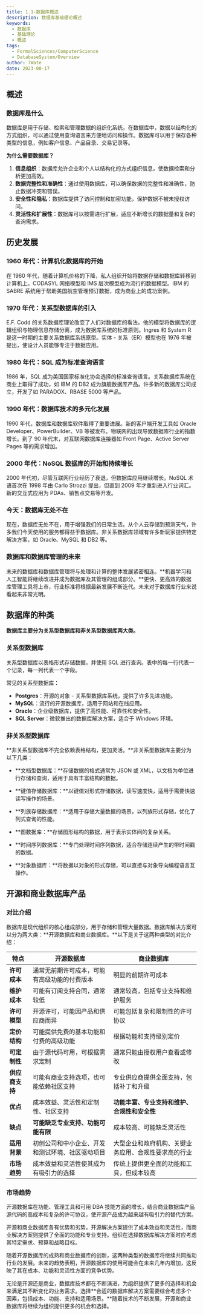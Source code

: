 ```yaml
---
title: 1.1-数据库概述
description: 数据库基础理论概述
keywords:
  - 数据库
  - 基础理论
  - 概述
tags:
  - FormalSciences/ComputerScience
  - DatabaseSystem/Overview
author: 7Wate
date: 2023-08-17
---
```


## 概述

### 数据库是什么

数据库是用于存储、检索和管理数据的组织化系统。在数据库中，数据以结构化的方式组织，可以通过使用查询语言来方便地访问和操作。数据库可以用于保存各种类型的信息，例如客户信息、产品目录、交易记录等。

**为什么需要数据库？**

1. **信息组织**：数据库允许企业和个人以结构化的方式组织信息，使数据检索和分析更加高效。
2. **数据完整性和准确性**：通过使用数据库，可以确保数据的完整性和准确性，防止数据冲突和错误。
3. **安全性和隐私**：数据库提供了访问控制和加密功能，保护数据不被未授权访问。
4. **灵活性和扩展性**：数据库可以按需进行扩展，适应不断增长的数据量和复杂的查询需求。

## 历史发展

### 1960 年代：计算机化数据库的开始

在 1960 年代，随着计算机价格的下降，私人组织开始将数据存储和数据库转移到计算机上。CODASYL 网络模型和 IMS 层次模型成为流行的数据模型。IBM 的 SABRE 系统用于帮助美国航空管理预订数据，成为商业上的成功案例。

### 1970 年代：关系型数据库的引入

E.F. Codd 的关系数据库理论改变了人们对数据库的看法。他的模型将数据库的逻辑组织与物理信息存储分离，成为数据库系统的标准原则。Ingres 和 System R 是这一时期的主要关系数据库系统原型。实体 - 关系（ER）模型也在 1976 年被提出，使设计人员能够专注于数据应用。

### 1980 年代：SQL 成为标准查询语言

1986 年，SQL 成为美国国家标准化协会选择的标准查询语言。关系数据库系统在商业上取得了成功，如 IBM 的 DB2 成为旗舰数据库产品。许多新的数据库公司成立，开发了如 PARADOX、RBASE 5000 等产品。

### 1990 年代：数据库技术的多元化发展

1990 年代，数据库和数据库软件取得了重要进展。新的客户端开发工具如 Oracle Developer、PowerBuilder、VB 等被发布。物联网的出现导致数据库行业的指数增长。到了 90 年代末，对互联网数据库连接器如 Front Page、Active Server Pages 等的需求增加。

### 2000 年代：NoSQL 数据库的开始和持续增长

2000 年代初，尽管互联网行业经历了衰退，但数据库应用继续增长。NoSQL 术语首次在 1998 年由 Carlo Strozzi 提出，但直到 2009 年才重新进入行业词汇。新的交互式应用为 PDAs、销售点交易等开发。

### 今天：数据库无处不在

现在，数据库无处不在，用于增强我们的日常生活。从个人云存储到预测天气，许多我们今天使用的服务都得益于数据库。非关系数据库领域有许多新玩家提供特定解决方案，如 Oracle、MySQL 和 DB2 等。

### 数据库和数据库管理的未来

未来的数据库和数据库管理将与处理和计算的整体发展紧密相连。**机器学习和人工智能将继续改进并成为数据库及其管理的组成部分。**更快、更高效的数据库管理工具将上市，行业标准将根据最新发展不断迭代。未来对于数据库行业来说看起来非常光明。

## 数据库的种类

**数据库主要分为关系型数据库和非关系型数据库两大类。**

### 关系型数据库

关系型数据库以表格形式存储数据，并使用 SQL 进行查询。表中的每一行代表一个记录，每一列代表一个字段。

常见的关系型数据库：

- **Postgres**：开源的对象 - 关系型数据库系统，提供了许多先进功能。
- **MySQL**：流行的开源数据库，适用于网站和在线应用。
- **Oracle**：企业级数据库，提供了高性能、可靠性和安全性。
- **SQL Server**：微软推出的数据库解决方案，适合于 Windows 环境。

### 非关系型数据库

**非关系型数据库不完全依赖表格结构，更加灵活。**非关系型数据库主要分为以下几类：

- **文档型数据库：**存储数据的格式通常为 JSON 或 XML，以文档为单位进行存储和查询，适用于具有丰富结构的数据。

- **键值存储数据库：**以键值对形式存储数据，读写速度快，适用于需要快速读写操作的场景。

- **列族存储数据库：**适用于存储大量数据的场景，以列族形式存储，优化了列式查询的性能。

- **图数据库：**存储图形结构的数据，用于表示实体间的复杂关系。

- **时间序列数据库：**专门处理时间序列数据，适合存储连续产生的带时间戳的数据。

- **对象数据库：**将数据以对象的形式存储，可以直接与对象导向编程语言互操作。

## 开源和商业数据库产品

### 对比介绍

数据库是现代组织的核心组成部分，用于存储和管理大量数据。数据库解决方案可以分为两大类：**开源数据库和商业数据库。**以下是关于这两种类型的对比介绍：

| 特点           | 开源数据库                                       | 商业数据库                                           |
| -------------- | ------------------------------------------------ | ---------------------------------------------------- |
| **许可成本**   | 通常无前期许可成本，可能有高级功能的付费版本     | 明显的前期许可成本                                   |
| **维护成本**   | 可能有订阅支持合同，通常较低                     | 通常较高，包括专业支持和维护服务                     |
| **许可模型**   | 开源许可，可能因产品和供应商而异                 | 可能包括复杂和限制性的许可协议                       |
| **定价结构**   | 可能提供免费的基本功能和付费的高级功能           | 根据功能和支持级别定价                               |
| **可定制性**   | 由于源代码可用，可根据需求定制                   | 通常只能由授权用户查看或修改                         |
| **供应商支持** | 可能有商业支持选项，也可能依赖社区支持           | 专业供应商提供全面支持，包括补丁和升级               |
| **优点**       | 成本效益、灵活性和定制性、社区支持               | **功能丰富、专业支持和维护、合规性和安全性**         |
| **缺点**       | **可能缺乏专业支持、功能可能有限**               | 成本较高、可能缺乏灵活性                             |
| **适用背景**   | 初创公司和中小企业、开发和测试环境、社区驱动项目 | 大型企业和政府机构、关键业务应用、合规性要求高的行业 |
| **市场趋势**   | 成本效益和灵活性使其成为有吸引力的选择           | 传统上提供更全面的功能和工具，但成本较高             |

### 市场趋势

开源数据库在功能、管理工具和可用 DBA 技能方面的增长，结合商业数据库产品源代码的高成本和复杂的许可协议，使开源产品成为越来越有吸引力的替代方案。

开源和商业数据库各有优势和劣势。开源解决方案提供了成本效益和灵活性，而商业解决方案则提供了全面的功能和专业支持。组织在选择数据库解决方案时应考虑其特定需求、预算和战略目标。

随着开源数据库的成熟和商业数据库的创新，这两种类型的数据库将继续共同推动行业的发展。未来的趋势表明，开源数据库的使用可能会在未来几年内增加，这反映了其在成本、功能和灵活性方面的竞争优势。

无论是开源还是商业，数据库技术都在不断演进，为组织提供了更多的选择和机会来满足其不断变化的业务需求。选择**合适的数据库解决方案需要综合考虑多个因素，包括成本、功能、支持和适用场景。**随着技术的不断发展，开源和商业数据库将继续为组织提供更多的机会和选择。
